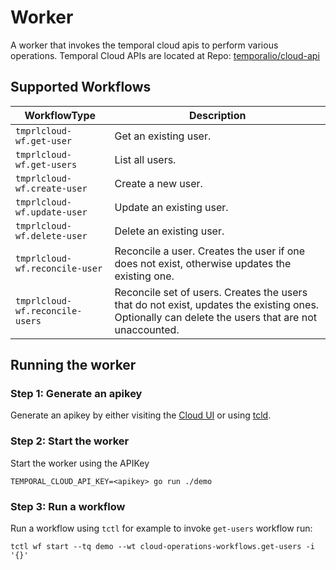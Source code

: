 # Worker

A worker that invokes the temporal cloud apis to perform various operations.
Temporal Cloud APIs are located at Repo: [temporalio/cloud-api](https://github.com/temporalio/api-cloud)

## Supported Workflows

| WorkflowType                    | Description                                                                                                                                       |
| ------------------------------- | ------------------------------------------------------------------------------------------------------------------------------------------------- |
| `tmprlcloud-wf.get-user`        | Get an existing user.                                                                                                                             |
| `tmprlcloud-wf.get-users`       | List all users.                                                                                                                                   |
| `tmprlcloud-wf.create-user`     | Create a new user.                                                                                                                                |
| `tmprlcloud-wf.update-user`     | Update an existing user.                                                                                                                          |
| `tmprlcloud-wf.delete-user`     | Delete an existing user.                                                                                                                          |
| `tmprlcloud-wf.reconcile-user`  | Reconcile a user. Creates the user if one does not exist, otherwise updates the existing one.                                                     |
| `tmprlcloud-wf.reconcile-users` | Reconcile set of users. Creates the users that do not exist, updates the existing ones. Optionally can delete the users that are not unaccounted. |

## Running the worker

### Step 1: Generate an apikey
Generate an apikey by either visiting the [Cloud UI](https://cloud.temporal.io/settings/api-keys) or using [tcld](https://github.com/temporalio/tcld#creating-an-api-key).

### Step 2: Start the worker 
Start the worker using the APIKey
```
TEMPORAL_CLOUD_API_KEY=<apikey> go run ./demo
```

### Step 3: Run a workflow
Run a workflow using `tctl` for example to invoke `get-users` workflow run:
```
tctl wf start --tq demo --wt cloud-operations-workflows.get-users -i '{}'
```

